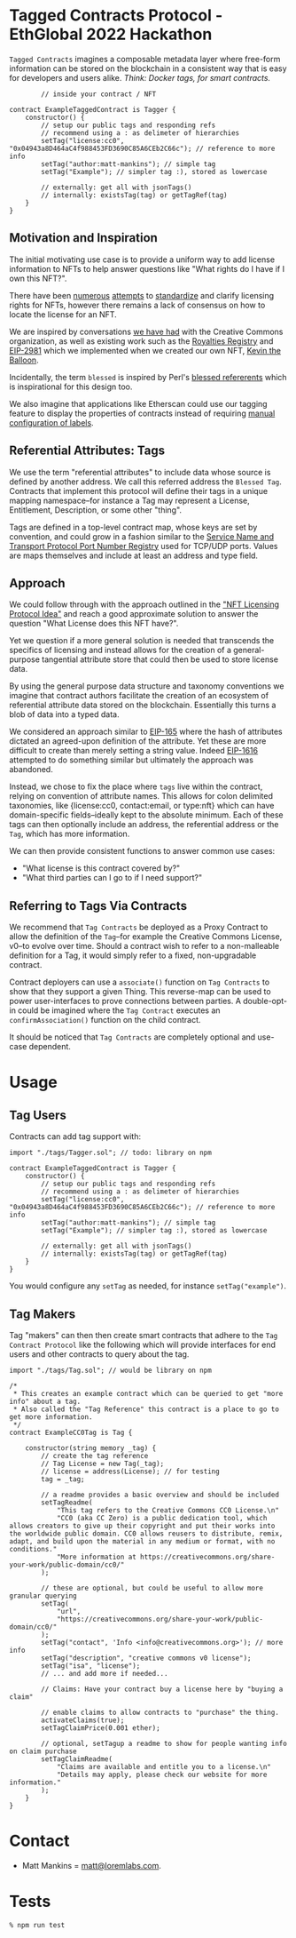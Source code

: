 # Tagged Contracts Protocol - EthGlobal 2022 Hackathon

`Tagged Contracts` imagines a composable metadata layer where free-form information can be stored on the blockchain in a consistent way that is easy for developers and users alike. *Think: Docker tags, for smart contracts.*

```
        // inside your contract / NFT

contract ExampleTaggedContract is Tagger {
    constructor() {
        // setup our public tags and responding refs
        // recommend using a : as delimeter of hierarchies
        setTag("license:cc0", "0x04943a8D464aC4f988453FD3690C85A6CEb2C66c"); // reference to more info
        setTag("author:matt-mankins"); // simple tag
        setTag("Example"); // simpler tag :), stored as lowercase

        // externally: get all with jsonTags()
        // internally: existsTag(tag) or getTagRef(tag)
    }
}

```

## Motivation and Inspiration

The initial motivating use case is to provide a uniform way to add license information to NFTs to help answer questions like "What rights do I have if I own this NFT?".

There have been [numerous](https://www.nftlicense.org/) [attempts](https://www.nftstandards.wtf/NFT/NFT+License) to [standardize](https://eips.ethereum.org/EIPS/eip-5554) and clarify licensing rights for NFTs, however there remains a lack of consensus on how to locate the license for an NFT.

We are inspired by conversations [we have had](https://twitter.com/creativecommons/status/1537242121647706112) with the Creative Commons organization, as well as existing work such as the [Royalties Registry](https://royaltyregistry.xyz/) and [EIP-2981](https://eips.ethereum.org/EIPS/eip-2981) which we implemented when we created our own NFT, [Kevin the Balloon](https://www.kevintheballoon.com/).

Incidentally, the term `blessed` is inspired by Perl's [blessed refererents](https://www.perl.com/pub/1999/09/refererents.html/) which is inspirational for this design too.

We also imagine that applications like Etherscan could use our tagging feature to display the properties of contracts instead of requiring [manual configuration of labels](https://info.etherscan.com/public-name-tags-labels/).

## Referential Attributes: Tags

We use the term "referential attributes" to include data whose source is defined by another address. We call this referred address the `Blessed Tag`. Contracts that implement this protocol will define their tags in a unique mapping namespace–for instance a Tag may represent a License, Entitlement, Description, or some other "thing".

Tags are defined in a top-level contract map, whose keys are set by convention, and could grow in a fashion similar to the [Service Name and Transport Protocol Port Number Registry](https://www.iana.org/assignments/service-names-port-numbers/service-names-port-numbers.xhtml) used for TCP/UDP ports. Values are maps themselves and include at least an address and type field.

## Approach

We could follow through with the approach outlined in the ["NFT Licensing Protocol Idea"](https://www.nftstandards.wtf/NFT/NFT+License) and reach a good approximate solution to answer the question "What License does this NFT have?".

Yet we question if a more general solution is needed that transcends the specifics of licensing and instead allows for the creation of a general-purpose tangential attribute store that could then be used to store license data.

By using the general purpose data structure and taxonomy conventions we imagine that contract authors facilitate the creation of an ecosystem of referential attribute data stored on the blockchain. Essentially this turns a blob of data into a typed data.

We considered an approach similar to [EIP-165](https://eips.ethereum.org/EIPS/eip-165) where the hash of attributes dictated an agreed-upon definition of the attribute. Yet these are more difficult to create than merely setting a string value. Indeed [EIP-1616](https://eips.ethereum.org/EIPS/eip-1616) attempted to do something similar but ultimately the approach was abandoned.

Instead, we chose to fix the place where `tags` live within the contract, relying on convention of attribute names. This allows for colon delimited taxonomies, like {license:cc0, contact:email, or type:nft} which can have domain-specific fields–ideally kept to the absolute minimum. Each of these tags can then optionally include an address, the referential address or the `Tag`, which has more information.

We can then provide consistent functions to answer common use cases:

- "What license is this contract covered by?"
- "What third parties can I go to if I need support?"

## Referring to Tags Via Contracts

We recommend that `Tag Contracts` be deployed as a Proxy Contract to allow the definition of the `Tag`–for example the Creative Commons License, v0–to evolve over time. Should a contract wish to refer to a non-malleable definition for a Tag, it would simply refer to a fixed, non-upgradable contract.

Contract deployers can use a `associate()` function on `Tag Contracts` to show that they support a given Thing. This reverse-map can be used to power user-interfaces to prove connections between parties. A double-opt-in could be imagined where the `Tag Contract` executes an `confirmAssociation()` function on the child contract.

It should be noticed that `Tag Contracts` are completely optional and use-case dependent.

# Usage

## Tag Users
Contracts can add tag support with:

```
import "./tags/Tagger.sol"; // todo: library on npm

contract ExampleTaggedContract is Tagger {
    constructor() {
        // setup our public tags and responding refs
        // recommend using a : as delimeter of hierarchies
        setTag("license:cc0", "0x04943a8D464aC4f988453FD3690C85A6CEb2C66c"); // reference to more info
        setTag("author:matt-mankins"); // simple tag
        setTag("Example"); // simpler tag :), stored as lowercase

        // externally: get all with jsonTags()
        // internally: existsTag(tag) or getTagRef(tag)
    }
}
```

You would configure any `setTag` as needed, for instance `setTag("example")`.

## Tag Makers

Tag "makers" can then then create smart contracts that adhere to the `Tag Contract Protocol` like the following which will provide interfaces for end users and other contracts to query about the tag.

```
import "./tags/Tag.sol"; // would be library on npm

/*
 * This creates an example contract which can be queried to get "more info" about a tag.
 * Also called the "Tag Reference" this contract is a place to go to get more information.
 */
contract ExampleCC0Tag is Tag {

    constructor(string memory _tag) {
        // create the tag reference
        // Tag License = new Tag(_tag);
        // license = address(License); // for testing
        tag = _tag;

        // a readme provides a basic overview and should be included
        setTagReadme(
            "This tag refers to the Creative Commons CC0 License.\n"
            "CC0 (aka CC Zero) is a public dedication tool, which allows creators to give up their copyright and put their works into the worldwide public domain. CC0 allows reusers to distribute, remix, adapt, and build upon the material in any medium or format, with no conditions."
            "More information at https://creativecommons.org/share-your-work/public-domain/cc0/"
        );

        // these are optional, but could be useful to allow more granular querying
        setTag(
            "url",
            "https://creativecommons.org/share-your-work/public-domain/cc0/"
        );
        setTag("contact", 'Info <info@creativecommons.org>'); // more info
        setTag("description", "creative commons v0 license");
        setTag("isa", "license");
        // ... and add more if needed...

        // Claims: Have your contract buy a license here by "buying a claim"

        // enable claims to allow contracts to "purchase" the thing.
        activateClaims(true);
        setTagClaimPrice(0.001 ether);

        // optional, setTagup a readme to show for people wanting info on claim purchase
        setTagClaimReadme(
            "Claims are available and entitle you to a license.\n"
            "Details may apply, please check our website for more information."
        );
    }
}

```

# Contact

- Matt Mankins = matt@loremlabs.com.


# Tests

```
% npm run test
```
